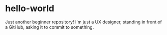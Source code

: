 # hello-world
Just another beginner repository!
I'm just a UX designer, standing in front of a GitHub, asking it to commit to something. 

